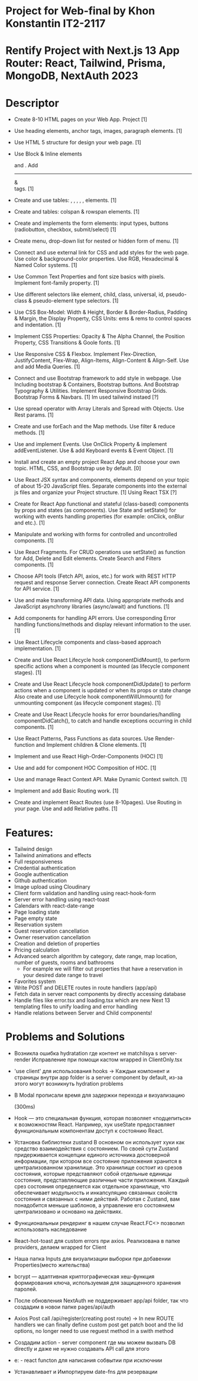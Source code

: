 # Project for Web-final by Khon Konstantin IT2-2117
# Rentify Project with Next.js 13 App Router: React, Tailwind, Prisma, MongoDB, NextAuth 2023

# Descriptor

- Create 8-10 HTML pages on your Web App. Project [1]

- Use heading elements, anchor tags, images, paragraph elements. [1]

- Use HTML 5 structure for design your web page. [1]

- Use Block & Inline elements <div> and <span>. Add <hr> & <br> tags. [1]

- Create and use tables: <tr>, <td>, <th>, <thead>, <tbody>, <tfoot> elements. [1]

- Create and tables: colspan & rowspan elements. [1]

- Create and implements the form elements: input types, buttons (radiobutton,
checkbox, submit/select) [1]

- Create menu, drop-down list for nested or hidden form of menu. [1]

- Connect and use external link for CSS and add styles for the web page. Use
color & background-color properties. Use RGB, Hexadecimal & Named
Color systems. [1]

- Use Common Text Properties and font size basics with pixels. Implement
font-family property. [1]

- Use different selectors like element, child, class, universal, id, pseudo-class
& pseudo-element type selectors. [1]

- Use CSS Box-Model: Width & Height, Border & Border-Radius,
Padding & Margin, the Display Property, CSS Units: ems & rems to
control spaces and indentation. [1]

- Implement CSS Properties: Opacity & The Alpha Channel, the Position
Property, CSS Transitions & Goole fonts. [1]

- Use Responsive CSS & Flexbox. Implement Flex-Direction, JustifyContent, Flex-Wrap, Align-Items, Align-Content & Align-Self. Use and
add Media Queries. [1]

- Connect and use Bootstrap framework to add style in webpage. Use
Including bootstrap & Containers, Bootstrap buttons. And Bootstrap
Typography & Utilities. Implement Responsive Bootstrap Grids. Bootstrap
Forms & Navbars. [1] Im used tailwind instaed [?]

- Use spread operator with Array Literals and Spread with Objects. Use
Rest params. [1]

- Create and use forEach and the Map methods. Use filter & reduce methods. [1]

- Use and implement Events. Use OnClick Property & implement
addEventListener. Use & add Keyboard events & Event Object. [1]

- Install and create an empty project React App and choose your own topic.
HTML, CSS, and Bootstrap use by default. [0]

- Use React JSX syntax and components, elements depend on your topic of
about 15-20 JavaScript files. Separate components into the external js files
and organize your Project structure. [1] Using React TSX [?]

- Create for React App functional and stateful (class-based) components by
props and states (as components). Use State and setState() for working with
events handling properties (for example: onClick, onBlur and etc.). [1]

- Manipulate and working with forms for controlled and uncontrolled
components. [1]

- Use React Fragments. For CRUD operations use setState() as function for
Add, Delete and Edit elements. Create Search and Filters components. [1]

- Choose API tools (Fetch API, axios, etc.) for work with REST HTTP
request and response Server connection. Create React API components for
API service. [1]

- Use and make transforming API data. Using appropriate methods and
JavaScript asynchrony libraries (async/await) and functions. [1]

- Add components for handling API errors. Use corresponding Error
handling functions/methods and display relevant information to the user. [1]

- Use React Lifecycle components and class-based approach implementation. [1]

- Create and Use React Lifecycle hook componentDidMount(), to perform
specific actions when a component is mounted (as lifecycle component
stages). [1]

- Create and Use React Lifecycle hook componentDidUpdate() to perform
actions when a component is updated or when its props or state change Also
create and use Lifecycle hook componentWillUnmount() for unmounting
component (as lifecycle component stages). [1]

- Create and Use React Lifecycle hooks for error boundaries/handling
componentDidCatch(), to catch and handle exceptions occurring in child
components. [1]

- Use React Patterns, Pass Functions as data sources. Use Render-function
and Implement children & Clone elements. [1]

- Implement and use React High-Order-Components (HOC) [1]

- Use and add for component HOC Composition of HOC. [1]

- Use and manage React Context API. Make Dynamic Context switch. [1]

- Implement and add Basic Routing work. [1]

- Create and implement React Routes (use 8-10pages). Use Routing in your
page. Use and add Relative paths. [1]

# Features:

- Tailwind design
- Tailwind animations and effects
- Full responsiveness
- Credential authentication
- Google authentication
- Github authentication
- Image upload using Cloudinary
- Client form validation and handling using react-hook-form
- Server error handling using react-toast
- Calendars with react-date-range
- Page loading state
- Page empty state
- Reservation system
- Guest reservation cancellation
- Owner reservation cancellation
- Creation and deletion of properties
- Pricing calculation
- Advanced search algorithm by category, date range, map location, number of guests, rooms and bathrooms
    - For example we will filter out properties that have a reservation in your desired date range to travel
- Favorites system
- Write POST and DELETE routes in route handlers (app/api)
- Fetch data in server react components by directly accessing database 
- Handle files like error.tsx and loading.tsx which are new Next 13 templating files to unify loading and error handling
- Handle relations between Server and Child components!

# Problems and Solutions

- Возникла ошибка hydratation где контент не matchilsya s server-render 
Исправление при помощи кастом wrapped in ClientOnly.tsx 

- 'use client' для использования hooks ->
Каждыи компонент и страницы внутри app folder is a server component by default, из-за этого могут возникнуть hydration problems

- В Modal прописали время для задержки перехода и визуализацию <div> (300ms) 

- Hook — это специальная функция, которая позволяет «подцепиться» к возможностям React. Например, хук useState предоставляет функциональным компонентам доступ к состоянию React.

- Установка библиотеки zustand 
В основном он использует хуки как средство взаимодействия с состоянием. По своей сути Zustand придерживается концепции единого источника достоверной информации, при котором все состояние приложения хранится в централизованном хранилище. Это хранилище состоит из срезов состояния, которые представляют собой отдельные единицы состояния, представляющие различные части приложения. Каждый срез состояния определяется как отдельное хранилище, что обеспечивает модульность и инкапсуляцию связанных свойств состояния и связанных с ними действий. Работая с Zustand, вам понадобится меньше шаблонов, а управление его состоянием централизовано и основано на действиях.

- Функциональныи рендеринг в нашем случае React.FC<> позволил использовать наследование

- React-hot-toast для custom errors при axios. Реализована в папке providers, делаем wrapped for Client 

- Наша папка Inputs для визуализации выборки при добавении Properties(место жительства)

- bcrypt — адаптивная криптографическая хеш-функция формирования ключа, используемая для защищенного хранения паролей. 

- После обновления NextAuth не поддерживает app/api folder, так что создадим в новои папке pages/api/auth

- Axios Post call /api/register(creating post route) ->
In new ROUTE handlers we can finally define custom post get patch boot and the lid options, no longer need to use reguest method in a swith method

- Создадим action - server component где мы можем вызвать DB directly и даже не нужно создавать API call для этого 

- e: - react functon для написания собвытии при исключнии

- Устанавливает и Импортируем date-fns для резервации